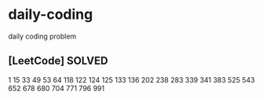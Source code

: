# daily-coding
daily coding problem

## [LeetCode] SOLVED
1 15 33 49 53 64 118 122 124 125 133 136 202 238 283 339 341 383 525 543 652 678 680 704 771 796 991